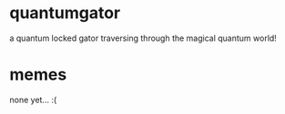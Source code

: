# quantumgator
a quantum locked gator traversing through the magical quantum world!

# memes

none yet... :(